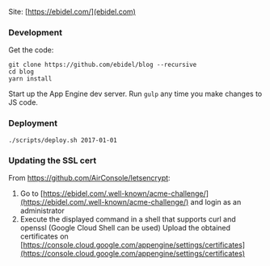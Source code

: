 Site: [https://ebidel.com/](ebidel.com)

### Development

Get the code:

    git clone https://github.com/ebidel/blog --recursive
    cd blog
    yarn install

Start up the App Engine dev server. Run `gulp` any time you make changes to JS code.

### Deployment

    ./scripts/deploy.sh 2017-01-01

### Updating the SSL cert

From https://github.com/AirConsole/letsencrypt:

1. Go to [https://ebidel.com/.well-known/acme-challenge/](https://ebidel.com/.well-known/acme-challenge/) and login as an administrator
2. Execute the displayed command in a shell that supports curl and openssl (Google Cloud Shell can be used)
Upload the obtained certificates on [https://console.cloud.google.com/appengine/settings/certificates](https://console.cloud.google.com/appengine/settings/certificates)
